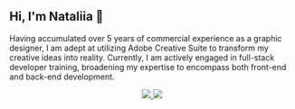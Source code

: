 ## Hi, I'm Nataliia 👋

Having accumulated over 5 years of commercial experience as a graphic designer, I am adept at utilizing Adobe Creative Suite to transform my creative ideas into reality. Currently, I am actively engaged in full-stack developer training, broadening my expertise to encompass both front-end and back-end development.

<p style="text-align: center;">
   <a href="https://www.linkedin.com/in/kwitny/">
       <img src="https://img.shields.io/badge/linkedin-%230077B5.svg?&style=for-the-badge&logo=linkedin&logoColor=white" />
   </a>
      <a href="https://t.me/kwitny">
       <img src="https://img.shields.io/badge/Telegram-2CA5E0?style=for-the-badge&logo=telegram&logoColor=white"/>
   </a>
</p>


<!--
**nataliiahodnia/nataliiahodnia** is a ✨ _special_ ✨ repository because its `README.md` (this file) appears on your GitHub profile.

Here are some ideas to get you started:

- 🔭 I’m currently working on ...
- 🌱 I’m currently learning ...
- 👯 I’m looking to collaborate on ...
- 🤔 I’m looking for help with ...
- 💬 Ask me about ...
- 📫 How to reach me: ...
- 😄 Pronouns: ...
- ⚡ Fun fact: ...
-->
